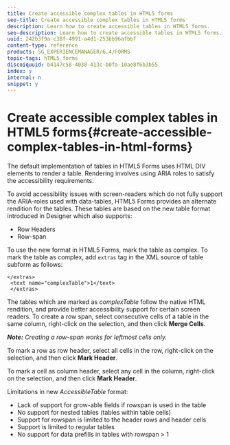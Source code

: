 ```yaml
---
title: Create accessible complex tables in HTML5 forms
seo-title: Create accessible complex tables in HTML5 forms
description: Learn how to create accessible tables in HTML5 forms. 
seo-description: Learn how to create accessible tables in HTML5 forms. 
uuid: 242b3f9a-c38f-4991-a4d1-253bb96afbbf
content-type: reference
products: SG_EXPERIENCEMANAGER/6.4/FORMS
topic-tags: hTML5_forms
discoiquuid: b4147c58-4038-413c-b0fa-10ae8f6b3b55
index: y
internal: n
snippet: y
---
```


# Create accessible complex tables in HTML5 forms{#create-accessible-complex-tables-in-html-forms}

The default implementation of tables in HTML5 Forms uses HTML DIV elements to render a table. Rendering involves using ARIA roles to satisfy the accessibility requirements.

To avoid accessibility issues with screen-readers which do not fully support the ARIA-roles used with data-tables, HTML5 Forms provides an alternate rendition for the tables. These tables are based on the new table format introduced in Designer which also supports:

* Row Headers
* Row-span

To use the new format in HTML5 Forms, mark the table as complex. To mark the table as complex, add `extras` tag in the XML source of table subform as follows:

```
</extras>
 <text name="complexTable">1</text>
 </extras>
```

The tables which are marked as *complexTable* follow the native HTML rendition, and provide better accessibility support for certain screen readers.  To create a row span, select consecutive cells of a table in the same column, right-click on the selection, and then click **Merge Cells**.

***Note:** Creating a row-span works for leftmost cells only.*

To mark a row as row header, select all cells in the row, right-click on the selection, and then click **Mark Header**.

To mark a cell as column header, select any cell in the column, right-click on the selection, and then click **Mark Header**.

Limitations in new *AccessibleTable* format:

* Lack of support for grow-able fields if rowspan is used in the table
* No support for nested tables (tables within table cells)
* Support for rowspan is limited to the header rows and header cells
* Support is limited to regular tables
* No support for data prefills in tables with rowspan &gt; 1

